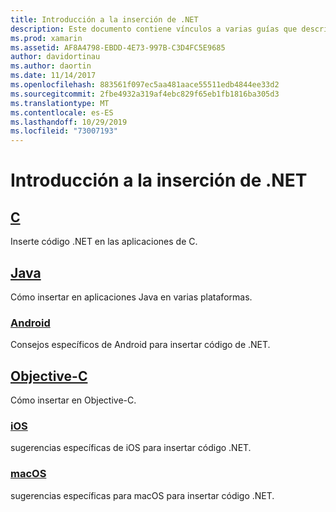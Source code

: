 ```yaml
---
title: Introducción a la inserción de .NET
description: Este documento contiene vínculos a varias guías que describen cómo usar la inserción de .NET en proyectos de C, Java, Android, Objective-C, iOS y macOS.
ms.prod: xamarin
ms.assetid: AF8A4798-EBDD-4E73-997B-C3D4FC5E9685
author: davidortinau
ms.author: daortin
ms.date: 11/14/2017
ms.openlocfilehash: 883561f097ec5aa481aace55511edb4844ee33d2
ms.sourcegitcommit: 2fbe4932a319af4ebc829f65eb1fb1816ba305d3
ms.translationtype: MT
ms.contentlocale: es-ES
ms.lasthandoff: 10/29/2019
ms.locfileid: "73007193"
---
```

# <a name="getting-started-with-net-embedding"></a>Introducción a la inserción de .NET

## <a name="ccmd"></a>[C](c.md)

Inserte código .NET en las aplicaciones de C.

## <a name="javajavaindexmd"></a>[Java](java/index.md)

Cómo insertar en aplicaciones Java en varias plataformas.

### <a name="androidjavaandroidmd"></a>[Android](java/android.md)

Consejos específicos de Android para insertar código de .NET.

## <a name="objective-cobjective-cindexmd"></a>[Objective-C](objective-c/index.md)

Cómo insertar en Objective-C.

### <a name="iosobjective-ciosmd"></a>[iOS](objective-c/ios.md)

sugerencias específicas de iOS para insertar código .NET.

### <a name="macosobjective-cmacosmd"></a>[macOS](objective-c/macos.md)

sugerencias específicas para macOS para insertar código .NET.
